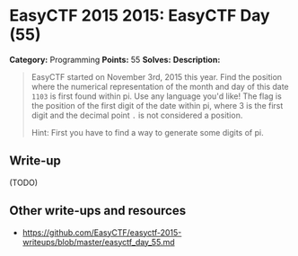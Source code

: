 # EasyCTF 2015 2015: EasyCTF Day (55)

**Category:** Programming
**Points:** 55
**Solves:** 
**Description:**

> EasyCTF started on November 3rd, 2015 this year. Find the position where the numerical representation of the month and day of this date `1103` is first found within pi. Use any language you'd like! The flag is the position of the first digit of the date within pi, where 3 is the first digit and the decimal point `.` is not considered a position.
> 
> 
> Hint: First you have to find a way to generate some digits of pi.


## Write-up

(TODO)

## Other write-ups and resources

* <https://github.com/EasyCTF/easyctf-2015-writeups/blob/master/easyctf_day_55.md>
